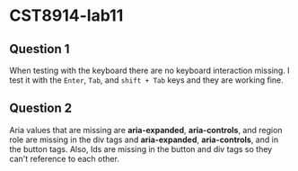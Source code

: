 # CST8914-lab11

## Question 1

When testing with the keyboard there are no keyboard interaction missing. I test it with the `Enter`, `Tab`, and `shift + Tab` keys and they are working fine.

## Question 2

Aria values that are missing are **aria-expanded**, **aria-controls**, and region role are missing in the div tags and **aria-expanded**, **aria-controls**, and in the button tags. Also, Ids are missing in the button and div tags so they can't reference to each other.